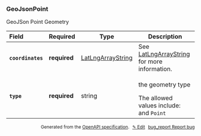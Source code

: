 <!--- This is a generated file, do not edit! -->
<!--- [START woosmap_http_schema_geojsonpoint] -->
<h3 class="schema-object" id="GeoJsonPoint">GeoJsonPoint</h3>

GeoJSon Point Geometry

| Field                                                                                                       | Required     | Type                                                        | Description                                                                                                                                   |
| :---------------------------------------------------------------------------------------------------------- | ------------ | ----------------------------------------------------------- | --------------------------------------------------------------------------------------------------------------------------------------------- |
| <h4 id="GeoJsonPoint-coordinates" class="add-link schema-object-property-key"><code>coordinates</code></h4> | **required** | [LatLngArrayString](#LatLngArrayString "LatLngArrayString") | See [LatLngArrayString](#LatLngArrayString "LatLngArrayString") for more information.                                                         |
| <h4 id="GeoJsonPoint-type" class="add-link schema-object-property-key"><code>type</code></h4>               | **required** | string                                                      | <div class="nonref-property-description"><p>the geometry type</p><div class="notranslate">The allowed values include: and `Point`</div></div> |

<p style="text-align: right; font-size: smaller;">Generated from the <a data-label="openapi-github" href="https://github.com/woosmap/openapi-specification" title="Woosmap OpenAPI Specification" class="external">OpenAPI specification</a>.
<a data-label="openapi-github-woosmap-http-schema-geojsonpoint" data-action="edit" style="margin-left: 5px;" href="https://github.com/woosmap/openapi-specification/blob/main/specification/schemas/GeoJsonPoint.yml" title="Edit on GitHub">✎ Edit</a>
<a data-label="openapi-github-woosmap-http-schema-geojsonpoint" data-action="bug" style="margin-left: 5px;" href="https://github.com/woosmap/openapi-specification/issues/new?assignees=&labels=type%3A+bug%2C+triage+me&template=bug_report.md&title=[schemas] Bug - GeoJsonPoint" title="File bug for schemas on GitHub"><span class="material-icons">bug_report</span> Report bug</a>
</p>

<!--- [END woosmap_http_schema_geojsonpoint] -->
